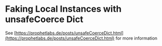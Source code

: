 # Faking Local Instances with unsafeCoerce Dict

See [https://prophetlabs.de/posts/unsafeCoerceDict.html](https://prophetlabs.de/posts/unsafeCoerceDict.html) for more information


